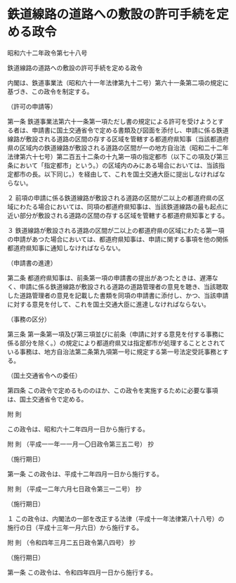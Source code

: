 # 鉄道線路の道路への敷設の許可手続を定める政令

昭和六十二年政令第七十八号

鉄道線路の道路への敷設の許可手続を定める政令

内閣は、鉄道事業法（昭和六十一年法律第九十二号）第六十一条第二項の規定に基づき、この政令を制定する。

（許可の申請等）

第一条 鉄道事業法第六十一条第一項ただし書の規定による許可を受けようとする者は、申請書に国土交通省令で定める書類及び図面を添付し、申請に係る鉄道線路が敷設される道路の区間の存する区域を管轄する都道府県知事（当該都道府県の区域内の鉄道線路が敷設される道路の区間が一の地方自治法（昭和二十二年法律第六十七号）第二百五十二条の十九第一項の指定都市（以下この項及び第三条において「指定都市」という。）の区域内のみにある場合においては、当該指定都市の長。以下同じ。）を経由して、これを国土交通大臣に提出しなければならない。

２ 前項の申請に係る鉄道線路が敷設される道路の区間が二以上の都道府県の区域にわたる場合においては、同項の都道府県知事は、当該鉄道線路の最も起点に近い部分が敷設される道路の区間の存する区域を管轄する都道府県知事とする。

３ 鉄道線路が敷設される道路の区間が二以上の都道府県の区域にわたる第一項の申請があつた場合においては、都道府県知事は、申請に関する事項を他の関係都道府県知事に通知しなければならない。

（申請書の進達）

第二条 都道府県知事は、前条第一項の申請書の提出があつたときは、遅滞なく、申請に係る鉄道線路が敷設される道路の道路管理者の意見を聴き、当該聴取した道路管理者の意見を記載した書類を同項の申請書に添付し、かつ、当該申請に対する意見を付して、これを国土交通大臣に進達しなければならない。

（事務の区分）

第三条 第一条第一項及び第三項並びに前条（申請に対する意見を付する事務に係る部分を除く。）の規定により都道府県又は指定都市が処理することとされている事務は、地方自治法第二条第九項第一号に規定する第一号法定受託事務とする。

（国土交通省令への委任）

第四条 この政令で定めるもののほか、この政令を実施するために必要な事項は、国土交通省令で定める。

附 則

この政令は、昭和六十二年四月一日から施行する。

附 則 （平成一一年一一月一〇日政令第三五二号） 抄

（施行期日）

第一条 この政令は、平成十二年四月一日から施行する。

附 則 （平成一二年六月七日政令第三一二号） 抄

（施行期日）

１ この政令は、内閣法の一部を改正する法律（平成十一年法律第八十八号）の施行の日（平成十三年一月六日）から施行する。

附 則 （令和四年三月二五日政令第八四号） 抄

（施行期日）

第一条 この政令は、令和四年四月一日から施行する。
